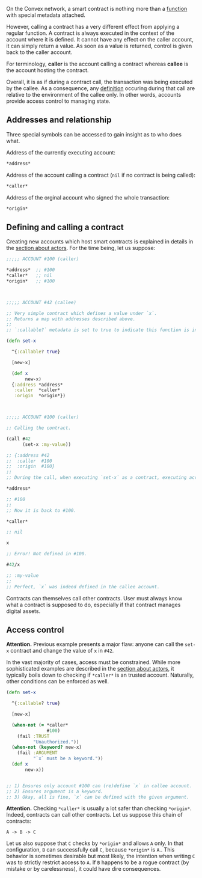 On the Convex network, a smart contract is nothing more than a [function](/cvm/functions) with special metadata attached.

However, calling a contract has a very different effect from applying a regular function. A contract is always executed in the context of the
account where it is defined. It cannot have any effect on the caller account, it can simply return a value. As soon as a value is returned, control
is given back to the caller account.

For terminology, **caller** is the account calling a contract whereas **callee** is the account hosting the contract.

Overall, it is as if during a contract call, the transaction was being executed by the callee. As a consequence, any [definition](/cvm/definitions)
occuring during that call are relative to the environment of the callee only. In other words, accounts provide access control to managing state.


## Addresses and relationship

Three special symbols can be accessed to gain insight as to who does what.

Address of the currently executing account:

```clojure
*address*
```

Address of the account calling a contract (`nil` if no contract is being called):

```clojure
*caller*
```

Address of the orginal account who signed the whole transaction:

```clojure
*origin*
```


## Defining and calling a contract

Creating new accounts which host smart contracts is explained in details in the [section about actors](/cvm/actors). For
the time being, let us suppose:

```clojure
;;;;; ACCOUNT #100 (caller)

*address*  ;; #100
*caller*   ;; nil
*origin*   ;; #100



;;;;; ACCOUNT #42 (callee)

;; Very simple contract which defines a value under `x`.
;; Returns a map with addresses described above.
;;
;; `:callable?` metadata is set to true to indicate this function is indeed a contract.

(defn set-x

  ^{:callable? true}

  [new-x]

  (def x
       new-x)
  {:address *address*
   :caller  *caller*
   :origin  *origin*})



;;;;; ACCOUNT #100 (caller)

;; Calling the contract.

(call #42
      (set-x :my-value))

;; {:address #42
;;  :caller  #100
;;  :origin  #100}
;;
;; During the call, when executing `set-x` as a contract, executing account became #42 and *caller* was set to #100.

*address*

;; #100
;;
;; Now it is back to #100.

*caller*

;; nil

x

;; Error! Not defined in #100.

#42/x

;; :my-value
;;
;; Perfect, `x` was indeed defined in the callee account.
```

Contracts can themselves call other contracts. User must always know what a contract is supposed to do, especially if that contract manages
digital assets.


## Access control

**Attention.** Previous example presents a major flaw: anyone can call the `set-x` contract and change the value of `x` in `#42`.

In the vast majority of cases, access must be constrained. While more sophisticated examples are described in the [section about actors](/cvm/actors),
it typically boils down to checking if `*caller*` is an trusted account. Naturally, other conditions can be enforced as well.

```clojure
(defn set-x

  ^{:callable? true}

  [new-x]

  (when-not (= *caller*
               #100)
    (fail :TRUST
          "Unauthorized."))
  (when-not (keyword? new-x)
    (fail :ARGUMENT
          "`x` must be a keyword."))
  (def x
       new-x))


;; 1) Ensures only account #100 can (re)define `x` in callee account.
;; 2) Ensures argument is a keyword.
;; 3) Okay, all is fine, `x` can be defined with the given argument.
```

**Attention.** Checking `*caller*` is usually a lot safer than checking `*origin*`. Indeed, contracts can call other contracts. Let us suppose this chain of contracts:

```
A -> B -> C
```

Let us also suppose that `C` checks by `*origin*` and allows `A` only. In that configuration, `B` can successfully call `C`, because `*origin*` is `A`.. This behavior
is sometimes desirable but most likely, the intention when writing `C` was to strictly restrict access to `A`. If `B` happens to be a rogue contract (by mistake or by
carelessness), it could have dire consequences.
